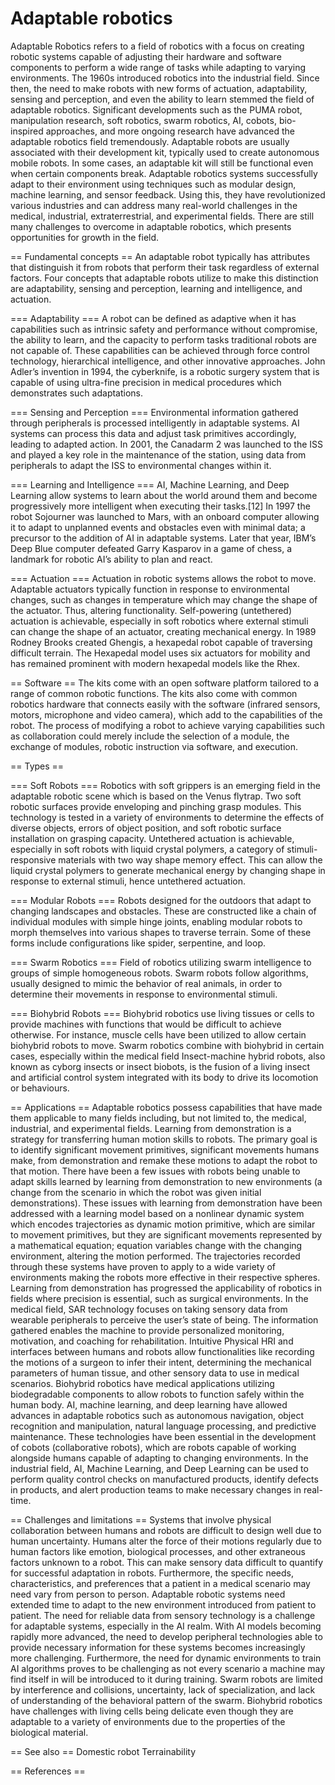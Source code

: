 # Adaptable robotics

Adaptable Robotics refers to a field of robotics with a focus on creating robotic systems capable of adjusting their hardware and software components to perform a wide range of tasks while adapting to varying environments. The 1960s introduced robotics into the industrial field. Since then, the need to make robots with new forms of actuation, adaptability, sensing and perception, and even the ability to learn stemmed the field of adaptable robotics. Significant developments such as the PUMA robot, manipulation research, soft robotics, swarm robotics, AI, cobots, bio-inspired approaches, and more ongoing research have advanced the adaptable robotics field tremendously. Adaptable robots are usually associated with their development kit, typically used to create autonomous mobile robots. In some cases, an adaptable kit will still be functional even when certain components break.
Adaptable robotics systems successfully adapt to their environment using techniques such as modular design, machine learning, and sensor feedback. Using this, they have revolutionized various industries and can address many real-world challenges in the medical, industrial, extraterrestrial, and experimental fields. There are still many challenges to overcome in adaptable robotics, which presents opportunities for growth in the field.


== Fundamental concepts ==
An adaptable robot typically has attributes that distinguish it from robots that perform their task regardless of external factors. Four concepts that adaptable robots utilize to make this distinction are adaptability, sensing and perception, learning and intelligence, and actuation.


=== Adaptability ===
A robot can be defined as adaptive when it has capabilities such as intrinsic safety and performance without compromise, the ability to learn, and the capacity to perform tasks traditional robots are not capable of. These capabilities can be achieved through force control technology, hierarchical intelligence, and other innovative approaches. John Adler’s invention in 1994, the cyberknife, is a robotic surgery system that is capable of using ultra-fine precision in medical procedures which demonstrates such adaptations.


=== Sensing and Perception ===
Environmental information gathered through peripherals is processed intelligently in adaptable systems. AI systems can process this data and adjust task primitives accordingly, leading to adapted action. In 2001, the Canadarm 2 was launched to the ISS and played a key role in the maintenance of the station, using data from peripherals to adapt the ISS to environmental changes within it.


=== Learning and Intelligence ===
AI, Machine Learning, and Deep Learning allow systems to learn about the world around them and become progressively more intelligent when executing their tasks.[12] In 1997 the robot Sojourner was launched to Mars, with an onboard computer allowing it to adapt to unplanned events and obstacles even with minimal data; a precursor to the addition of AI in adaptable systems. Later that year, IBM’s Deep Blue computer defeated Garry Kasparov in a game of chess, a landmark for robotic AI’s ability to plan and react.


=== Actuation ===
Actuation in robotic systems allows the robot to move. Adaptable actuators typically function in response to environmental changes, such as changes in temperature which may change the shape of the actuator. Thus, altering functionality. Self-powering (untethered) actuation is achievable, especially in soft robotics where external stimuli can change the shape of an actuator, creating mechanical energy. In 1989 Rodney Brooks created Ghengis, a hexapedal robot capable of traversing difficult terrain. The Hexapedal model uses six actuators for mobility and has remained prominent with modern hexapedal models like the Rhex.


== Software ==
The kits come with an open software platform tailored to a range of common robotic functions. The kits also come with common robotics hardware that connects easily with the software (infrared sensors, motors, microphone and video camera), which add to the capabilities of the robot. 
The process of modifying a robot to achieve varying capabilities such as collaboration could merely include the selection of a module, the exchange of modules, robotic instruction via software, and execution.


== Types ==


=== Soft Robots ===
Robotics with soft grippers is an emerging field in the adaptable robotic scene which is based on the Venus flytrap. Two soft robotic surfaces provide enveloping and pinching grasp modules. This technology is tested in a variety of environments to determine the effects of diverse objects, errors of object position, and soft robotic surface installation on grasping capacity. Untethered actuation is achievable, especially in soft robots with liquid crystal polymers, a category of stimuli-responsive materials with two way shape memory effect. This can allow the liquid crystal polymers to generate mechanical energy by changing shape in response to external stimuli, hence untethered actuation.


=== Modular Robots ===
Robots designed for the outdoors that adapt to changing landscapes and obstacles. These are constructed like a chain of individual modules with simple hinge joints, enabling modular robots to morph themselves into various shapes to traverse terrain. Some of these forms include configurations like spider, serpentine, and loop.


=== Swarm Robotics ===
Field of robotics utilizing swarm intelligence to groups of simple homogeneous robots. Swarm robots follow algorithms, usually designed to mimic the behavior of real animals, in order to determine their movements in response to environmental stimuli.


=== Biohybrid Robots ===
Biohybrid robotics use living tissues or cells to provide machines with functions that would be difficult to achieve otherwise. For instance, muscle cells have been utilized to allow certain biohybrid robots to move. Swarm robotics combine with biohybrid in certain cases, especially within the medical field  Insect-machine hybrid robots, also known as cyborg insects or insect biobots, is the fusion of a living insect and artificial control system integrated with its body to drive its locomotion or behaviours.


== Applications ==
Adaptable robotics possess capabilities that have made them applicable to many fields including, but not limited to, the medical, industrial, and experimental fields.
Learning from demonstration is a strategy for transferring human motion skills to robots. The primary goal is to identify significant movement primitives, significant movements humans make, from demonstration and remake these motions to adapt the robot to that motion. There have been a few issues with robots being unable to adapt skills learned by learning from demonstration to new environments (a change from the scenario in which the robot was given initial demonstrations). These issues with learning from demonstration have been addressed with a learning model based on a nonlinear dynamic system which encodes trajectories as dynamic motion primitive, which are similar to movement primitives, but they are significant movements represented by a mathematical equation; equation variables change with the changing environment, altering the motion performed. The trajectories recorded through these systems have proven to apply to a wide variety of environments making the robots more effective in their respective spheres. Learning from demonstration has progressed the applicability of robotics in fields where precision is essential, such as surgical environments.
In the medical field, SAR technology focuses on taking sensory data from wearable peripherals to perceive the user’s state of being. The information gathered enables the machine to provide personalized monitoring, motivation, and coaching for rehabilitation. Intuitive Physical HRI and interfaces between humans and robots allow functionalities like recording the motions of a surgeon to infer their intent, determining the mechanical parameters of human tissue, and other sensory data to use in medical scenarios. Biohybrid robotics have medical applications utilizing biodegradable components to allow robots to function safely within the human body.
AI, machine learning, and deep learning have allowed advances in adaptable robotics such as autonomous navigation, object recognition and manipulation, natural language processing, and predictive maintenance. These technologies have been essential in the development of cobots (collaborative robots), which are robots capable of working alongside humans capable of adapting to changing environments.
In the industrial field, AI, Machine Learning, and Deep Learning can be used to perform quality control checks on manufactured products, identify defects in products, and alert production teams to make necessary changes in real-time.


== Challenges and limitations ==
Systems that involve physical collaboration between humans and robots are difficult to design well due to human uncertainty. Humans alter the force of their motions regularly due to human factors like emotion, biological processes, and other extraneous factors unknown to a robot. This can make sensory data difficult to quantify for successful adaptation in robots. Furthermore, the specific needs, characteristics, and preferences that a patient in a medical scenario may need vary from person to person. Adaptable robotic systems need extended time to adapt to the new environment introduced from patient to patient.
The need for reliable data from sensory technology is a challenge for adaptable systems, especially in the AI realm. With AI models becoming rapidly more advanced, the need to develop peripheral technologies able to provide necessary information for these systems becomes increasingly more challenging. Furthermore, the need for dynamic environments to train AI algorithms proves to be challenging as not every scenario a machine may find itself in will be introduced to it during training.
Swarm robots are limited by interference and collisions, uncertainty, lack of specialization, and lack of understanding of the behavioral pattern of the swarm. Biohybrid robotics have challenges with living cells being delicate even though they are adaptable to a variety of environments due to the properties of the biological material.


== See also ==
Domestic robot
Terrainability


== References ==